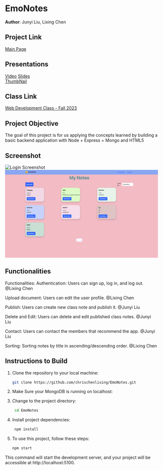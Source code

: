 # EmoNotes

**Author**: Junyi Liu, Lixing Chen

## Project Link

[Main Page](https://emonotes.onrender.com/)

## Presentations

[Video](https://www.youtube.com/watch?v=_50LUIQIwgs) 
[Slides](https://docs.google.com/presentation/d/1XGUgE0xYDz4MeAFfKxZOGgpzU6a0xOfBnadHk00XB_E/edit#slide=id.p)   
[ThumbNail](https://emonotes.onrender.com/image/ThumbNail.png)

## Class Link

[Web Development Class - Fall 2023](https://johnguerra.co/classes/webDevelopment_fall_2023/)

## Project Objective

The goal of this project is for us applying the concepts learned by building a basic backend application with Node + Express + Mongo and HTML5

## Screenshot

![Login Screenshot](./public/image/ThumbNail.png)
![HomePage Screenshot](./public/image/IndexScreenShot.png)

## Functionalities

Functionalities:
Authentication: Users can sign up, log in, and log out.
@Lixing Chen

Upload document: Users can edit the user profile.
@Lixing Chen

Publish: Users can create new class note and publish it.
@Junyi Liu

Delete and Edit: Users can delete and edit published class notes. 
@Junyi Liu

Contact: Users can contact the members that recommend the app.
@Junyi Liu

Sorting: Sorting notes by title in ascending/descending order. 
@Lixing Chen


## Instructions to Build

1. Clone the repository to your local machine:

   ```bash
   git clone https://github.com/chrischenlixing/EmoNotes.git
   ```
2. Make Sure your MongoDB is running on localhost:
2. Change to the project directory:

   ``` bash
    cd EmoNotes
   ```
3. Install project dependencies:
   ``` bash
    npm install
    ```
4. To use this project, follow these steps:

    ``` bash
    npm start
    ``` 
This command will start the development server, and your project will be accessible at http://localhost:5100.



